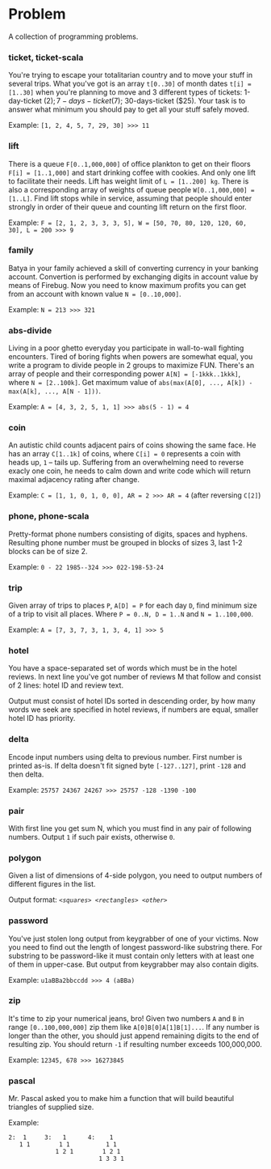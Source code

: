 Problem
======

A collection of programming problems.

### ticket, ticket-scala

You're trying to escape your totalitarian country and to move your stuff
in several trips. What you've got is an array `t[0..30]` of month dates `t[i] = [1..30]`
when you're planning to move and 3 different types of tickets: 1-day-ticket ($2);
7-days-ticket ($7); 30-days-ticket ($25). Your task is to answer what minimum
you should pay to get all your stuff safely moved.

Example: `[1, 2, 4, 5, 7, 29, 30] >>> 11`

### lift

There is a queue `F[0..1,000,000]` of office plankton to get on their floors `F[i] = [1..1,000]`
and start drinking coffee with cookies. And only one lift to facilitate their needs.
Lift has weight limit of `L = [1..200] kg`. There is also a corresponding array of
weights of queue people `W[0..1,000,000] = [1..L]`. Find lift stops while in service,
assuming that people should enter strongly in order of their queue
and counting lift return on the first floor.

Example: `F = [2, 1, 2, 3, 3, 3, 5], W = [50, 70, 80, 120, 120, 60, 30], L = 200 >>> 9`

### family

Batya in your family achieved a skill of converting currency in your banking account.
Convertion is performed by exchanging digits in account value by means of Firebug.
Now you need to know maximum profits you can get from an account with known value `N = [0..10,000]`.

Example: `N = 213 >>> 321`

### abs-divide

Living in a poor ghetto everyday you participate in wall-to-wall fighting encounters.
Tired of boring fights when powers are somewhat equal, you write a program to divide people
in 2 groups to maximize FUN.
There's an array of people and their corresponding power `A[N] = [-1kkk..1kkk]`,
where `N = [2..100k]`.
Get maximum value of `abs(max(A[0], ..., A[k]) - max(A[k], ..., A[N - 1]))`.

Example: `A = [4, 3, 2, 5, 1, 1] >>> abs(5 - 1) = 4`

### coin

An autistic child counts adjacent pairs of coins showing the same face.
He has an array `C[1..1k]` of coins, where `C[i] = 0` represents a coin with heads up,
`1` – tails up. Suffering from an overwhelming need to reverse exacly one coin,
he needs to calm down and write code which will return maximal adjacency rating after change.

Example: `C = [1, 1, 0, 1, 0, 0], AR = 2 >>> AR = 4` (after reversing `C[2]`)

### phone, phone-scala

Pretty-format phone numbers consisting of digits, spaces and hyphens.
Resulting phone number must be grouped in blocks of sizes 3,
last 1-2 blocks can be of size 2.

Example: `0 - 22 1985--324 >>> 022-198-53-24`

### trip

Given array of trips to places `P`, `A[D] = P` for each day `D`,
find minimum size of a trip to visit all places.
Where `P = 0..N, D = 1..N` and `N = 1..100,000`.

Example: `A = [7, 3, 7, 3, 1, 3, 4, 1] >>> 5`

### hotel

You have a space-separated set of words which must be in the hotel reviews.
In next line you've got number of reviews M that follow and consist of 2 lines:
hotel ID and review text.

Output must consist of hotel IDs sorted in descending order, by how many words we seek are
specified in hotel reviews, if numbers are equal, smaller hotel ID has priority.

### delta

Encode input numbers using delta to previous number. First number is printed as-is.
If delta doesn't fit signed byte `[-127..127]`, print `-128` and then delta.

Example: `25757 24367 24267 >>> 25757 -128 -1390 -100`

### pair

With first line you get sum N, which you must find in any pair of following numbers.
Output `1` if such pair exists, otherwise `0`.

### polygon

Given a list of dimensions of 4-side polygon, you need to output numbers of different
figures in the list.

Output format: *`<squares> <rectangles> <other>`*

### password

You've just stolen long output from keygrabber of one of your victims.
Now you need to find out the length of longest password-like substring there.
For substring to be password-like it must contain only letters with
at least one of them in upper-case. But output from keygrabber may also
contain digits.

Example: `u1aBBa2bbccdd >>> 4 (aBBa)`

### zip

It's time to zip your numerical jeans, bro! Given two numbers `A` and `B`
in range `[0..100,000,000]` zip them like `A[0]B[0]A[1]B[1]...`.
If any number is longer than the other, you should just append remaining
digits to the end of resulting zip. You should return `-1` if resulting
number exceeds 100,000,000.

Example: `12345, 678 >>> 16273845`

### pascal

Mr. Pascal asked you to make him a function that will build beautiful triangles of supplied size.

Example:

```
2:  1     3:   1      4:    1
   1 1        1 1          1 1
             1 2 1        1 2 1
                         1 3 3 1
```
